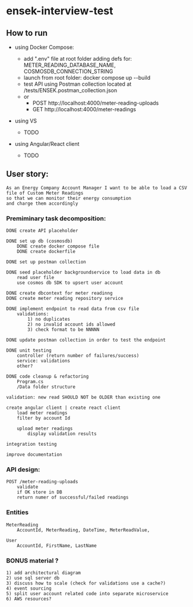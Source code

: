 # ensek-interview-test

## How to run
- using Docker Compose:
	- add ".env" file at root folder adding defs for: METER_READING_DATABASE_NAME, COSMOSDB_CONNECTION_STRING
	- launch from root folder: docker compose up --build
	- test API using Postman collection located at /tests/ENSEK.postman_collection.json
	- or 
		- POST http://localhost:4000/meter-reading-uploads
		- GET http://localhost:4000/meter-readings

- using VS
	- TODO

- using Angular/React client
	- TODO


## User story:
	
	As an Energy Company Account Manager I want to be able to load a CSV file of Custom Meter Readings
	so that we can monitor their energy consumption
	and charge them accordingly
	
### Premiminary task decomposition:
		
	DONE create API placeholder
	
	DONE set up db (cosmosdb)
		DONE create docker compose file
		DONE create dockerfile

	DONE set up postman collection

	DONE seed placeholder backgroundservice to load data in db
		read user file
		use cosmos db SDK to upsert user account
	
	DONE create dbcontext for meter readinng
	DONE create meter reading repository service

	DONE implement endpoint to read data from csv file
		validations: 
			1) no duplicates
			2) no invalid account ids allowed
			3) check format to be NNNNN

	DONE update postman collection in order to test the endpoint

	DONE unit testing
		controller (return number of failures/success)
		service: validations
		other?

	DONE code cleanup & refactoring
		Program.cs
		/Data folder structure

	validation: new read SHOULD NOT be OLDER than existing one

	create angular client | create react client
		load meter readings
		filter by account Id
	
		upload meter readings
			display validation results

	integration testing

	improve documentation
	
### API design:
	
	POST /meter-reading-uploads
		validate
		if OK store in DB
		return numer of successful/failed readings
	
### Entities
	
	MeterReading 
		AccountId, MeterReading, DateTime, MeterReadValue,

	User
		AccountId, FirstName, LastName
	
### BONUS material ?
	1) add architectural diagram
	2) use sql server db
	3) discuss how to scale (check for validations use a cache?)
	4) event sourcing
	5) split user account related code into separate microservice
	6) AWS resources?
